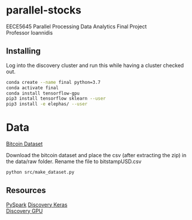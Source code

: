 # parallel-stocks
EECE5645 Parallel Processing Data Analytics Final Project  
Professor Ioannidis

## Installing

Log into the discovery cluster and run this while having a cluster checked out.

``` bash
conda create --name final python=3.7
conda activate final
conda install tensorflow-gpu
pip3 install tensorflow sklearn --user
pip3 install -e elephas/ --user
```

# Data 
[Bitcoin Dataset](https://www.kaggle.com/mczielinski/bitcoin-historical-data)

Download the bitcoin dataset and place the csv (after extracting the zip) in the data/raw folder. Rename the file to bitstampUSD.csv

``` bash
python src/make_dataset.py
```

## Resources

[PySpark](https://spark.apache.org/docs/latest/ml-classification-regression.html#random-forest-regression)
[Discovery Keras](https://github.com/neu-spiral/Discovery-Cluster/wiki/keras)  
[Discovery GPU](https://github.com/neu-spiral/Discovery-Cluster/wiki/batch-mode)


